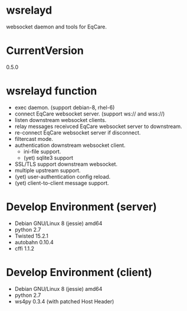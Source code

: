 # wsrelayd
websocket daemon and tools for EqCare.

# CurrentVersion
0.5.0

# wsrelayd function
- exec daemon. (support debian-8, rhel-6)
- connect EqCare websocket server. (support ws:// and wss://)
- listen downstream websocket clients.
- relay messages receivced EqCare websocket server to downstream.
- re-connect EqCare websocket server if disconnect.
- filtercast mode.
- authentication downstream websocket client.
  - ini-file support.
  - (yet) sqlite3 support
- SSL/TLS support downstream websocket.
- multiple upstream support.
- (yet) user-authentication config reload.
- (yet) client-to-client message support.

# Develop Environment (server)
- Debian GNU/Linux 8 (jessie) amd64
- python 2.7
- Twisted 15.2.1
- autobahn 0.10.4
- cffi 1.1.2

# Develop Environment (client)
- Debian GNU/Linux 8 (jessie) amd64
- python 2.7
- ws4py 0.3.4 (with patched Host Header)
